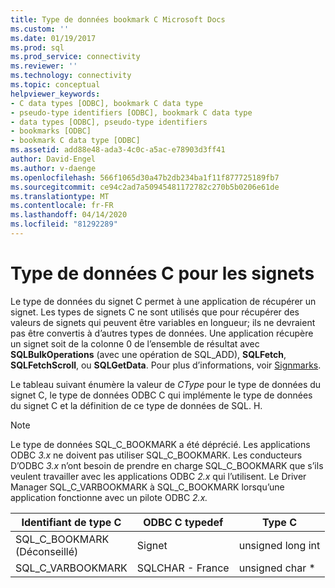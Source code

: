 ```yaml
---
title: Type de données bookmark C Microsoft Docs
ms.custom: ''
ms.date: 01/19/2017
ms.prod: sql
ms.prod_service: connectivity
ms.reviewer: ''
ms.technology: connectivity
ms.topic: conceptual
helpviewer_keywords:
- C data types [ODBC], bookmark C data type
- pseudo-type identifiers [ODBC], bookmark C data type
- data types [ODBC], pseudo-type identifiers
- bookmarks [ODBC]
- bookmark C data type [ODBC]
ms.assetid: add88e48-ada3-4c0c-a5ac-e78903d3ff41
author: David-Engel
ms.author: v-daenge
ms.openlocfilehash: 566f1065d30a47b2db234ba1f11f877725189fb7
ms.sourcegitcommit: ce94c2ad7a50945481172782c270b5b0206e61de
ms.translationtype: MT
ms.contentlocale: fr-FR
ms.lasthandoff: 04/14/2020
ms.locfileid: "81292289"
---
```

# <a name="bookmark-c-data-type"></a>Type de données C pour les signets
Le type de données du signet C permet à une application de récupérer un signet. Les types de signets C ne sont utilisés que pour récupérer des valeurs de signets qui peuvent être variables en longueur; ils ne devraient pas être convertis à d’autres types de données. Une application récupère un signet soit de la colonne 0 de l’ensemble de résultat avec **SQLBulkOperations** (avec une opération de SQL_ADD), **SQLFetch**, **SQLFetchScroll**, ou **SQLGetData**. Pour plus d’informations, voir [Signmarks](../../../odbc/reference/develop-app/bookmarks-odbc.md).  
  
 Le tableau suivant énumère la valeur de *CType* pour le type de données du signet C, le type de données ODBC C qui implémente le type de données du signet C et la définition de ce type de données de SQL. H.  
  
> [!NOTE]
>  Le type de données SQL_C_BOOKMARK a été déprécié. Les applications ODBC *3.x* ne doivent pas utiliser SQL_C_BOOKMARK. Les conducteurs D’ODBC *3.x* n’ont besoin de prendre en charge SQL_C_BOOKMARK que s’ils veulent travailler avec les applications ODBC *2.x* qui l’utilisent. Le Driver Manager SQL_C_VARBOOKMARK à SQL_C_BOOKMARK lorsqu’une application fonctionne avec un pilote ODBC *2.x.*  
  
|Identifiant de type C|ODBC C typedef|Type C|  
|-----------------------|--------------------|------------|  
|SQL_C_BOOKMARK<br />(Déconseillé)|Signet|unsigned long int|  
|SQL_C_VARBOOKMARK|SQLCHAR - France|unsigned char *|
